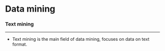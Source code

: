 # Data mining

<script type="text/javascript" src="../js/general.js"></script>

### Text mining
---

* Text mining is the main field of data mining, focuses on data on text format.
